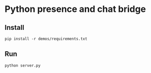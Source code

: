 # Python presence and chat bridge

## Install

`pip install -r demos/requirements.txt`

## Run

`python server.py`
